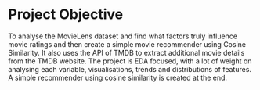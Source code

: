# Project Objective

To analyse the MovieLens dataset and find what factors truly influence movie ratings and then create a simple movie recommender using Cosine Similarity. It also uses the API of TMDB to extract additional movie details from the TMDB website. The project is EDA focused, with a lot of weight on analysing each variable, visualisations, trends and distributions of features. A simple recommender using cosine similarity is created at the end.
